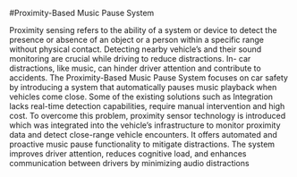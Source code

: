 #Proximity-Based Music Pause System



Proximity sensing refers to the ability of a system or device to detect the presence or absence
of an object or a person within a specific range without physical contact. Detecting nearby
vehicle’s and their sound monitoring are crucial while driving to reduce distractions. In-
car distractions, like music, can hinder driver attention and contribute to accidents. The
Proximity-Based Music Pause System focuses on car safety by introducing a system that
automatically pauses music playback when vehicles come close. Some of the existing solutions
such as Integration lacks real-time detection capabilities, require manual intervention and
high cost. To overcome this problem, proximity sensor technology is introduced which was
integrated into the vehicle’s infrastructure to monitor proximity data and detect close-range
vehicle encounters. It offers automated and proactive music pause functionality to mitigate
distractions. The system improves driver attention, reduces cognitive load, and enhances
communication between drivers by minimizing audio distractions
